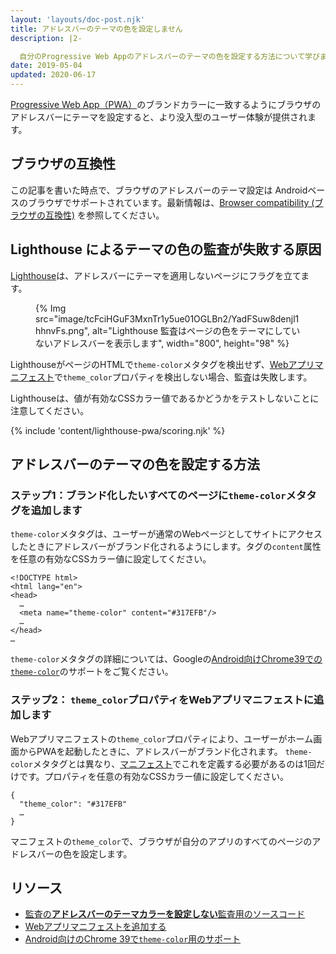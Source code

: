 ```yaml
---
layout: 'layouts/doc-post.njk'
title: アドレスバーのテーマの色を設定しません
description: |2-

  自分のProgressive Web Appのアドレスバーのテーマの色を設定する方法について学びましょう。
date: 2019-05-04
updated: 2020-06-17
---
```


[Progressive Web App（PWA）](/docs/lighthouse/pwa/)のブランドカラーに一致するようにブラウザのアドレスバーにテーマを設定すると、より没入型のユーザー体験が提供されます。

## ブラウザの互換性

この記事を書いた時点で、ブラウザのアドレスバーのテーマ設定は Androidベースのブラウザでサポートされています。最新情報は、[Browser compatibility (ブラウザの互換性)](https://developer.mozilla.org/docs/Web/Manifest/theme_color#Browser_compatibility) を参照してください。

## Lighthouse によるテーマの色の監査が失敗する原因

[Lighthouse](https://developers.google.com/web/tools/lighthouse/)は、アドレスバーにテーマを適用しないページにフラグを立てます。

<figure>{% Img src="image/tcFciHGuF3MxnTr1y5ue01OGLBn2/YadFSuw8denjl1hhnvFs.png", alt="Lighthouse 監査はページの色をテーマにしていないアドレスバーを表示します", width="800", height="98" %}</figure>

LighthouseがページのHTMLで`theme-color`メタタグを検出せず、[Webアプリマニフェスト](https://web.dev/add-manifest/)で`theme_color`プロパティを検出しない場合、監査は失敗します。

Lighthouseは、値が有効なCSSカラー値であるかどうかをテストしないことに注意してください。

{% include 'content/lighthouse-pwa/scoring.njk' %}

## アドレスバーのテーマの色を設定する方法

### ステップ1：ブランド化したいすべてのページに`theme-color`メタタグを追加します

`theme-color`メタタグは、ユーザーが通常のWebページとしてサイトにアクセスしたときにアドレスバーがブランド化されるようにします。タグの`content`属性を任意の有効なCSSカラー値に設定してください。

```html/4
<!DOCTYPE html>
<html lang="en">
<head>
  …
  <meta name="theme-color" content="#317EFB"/>
  …
</head>
…
```

`theme-color`メタタグの詳細については、Googleの<a href="https://developers.google.com/web/updates/2014/11/Support-for-theme-color-in-Chrome-39-for-Android" data-md-type="link">Android向けChrome39での`theme-color`</a>のサポートをご覧ください。

### ステップ2： `theme_color`プロパティをWebアプリマニフェストに追加します

Webアプリマニフェストの`theme_color`プロパティにより、ユーザーがホーム画面からPWAを起動したときに、アドレスバーがブランド化されます。 `theme-color`メタタグとは異なり、[マニフェスト](https://web.dev/add-manifest/)でこれを定義する必要があるのは1回だけです。プロパティを任意の有効なCSSカラー値に設定してください。

```html/1
{
  "theme_color": "#317EFB"
  …
}
```

マニフェストの`theme_color`で、ブラウザが自分のアプリのすべてのページのアドレスバーの色を設定します。

## リソース

- [監査の**アドレスバーのテーマカラーを設定しない**監査用のソースコード](https://github.com/GoogleChrome/lighthouse/blob/master/lighthouse-core/audits/themed-omnibox.js)
- [Webアプリマニフェストを追加する](https://web.dev/add-manifest/)
- [Android向けのChrome 39で`theme-color`用のサポート](https://developers.google.com/web/updates/2014/11/Support-for-theme-color-in-Chrome-39-for-Android)
